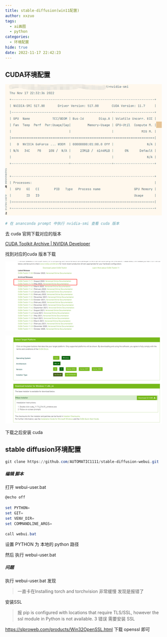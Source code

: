 ```yaml
---
title: stable-diffusion(win11配置)
author: xxzuo
tags:
  - ai画图
  - python
categories:
  - 环境配置
hide: true
date: 2022-11-17 22:42:23
---
```




## CUDA环境配置

![](https://raw.githubusercontent.com/xxzuo/pic_host/main/nvidia-smi.png)

```powershell
# 在 ananconda prompt 中执行 nvidia-smi 查看 cuda 版本
```

去 cuda 官网下载对应的版本

[CUDA Toolkit Archive | NVIDIA Developer](https://developer.nvidia.com/cuda-toolkit-archive)

找到对应的cuda 版本下载

![](https://raw.githubusercontent.com/xxzuo/pic_host/main/cuda1.png)

![](https://raw.githubusercontent.com/xxzuo/pic_host/main/cuda2.png)



下载之后安装 cuda



## stable diffusion环境配置

```powershell
git clone https://github.com/AUTOMATIC1111/stable-diffusion-webui.git
```



##### 编辑 脚本 

打开 webui-user.bat 

```powershell
@echo off

set PYTHON=
set GIT=
set VENV_DIR=
set COMMANDLINE_ARGS=

call webui.bat
```

设置 PYTHON 为 本地的 python 路径

然后 执行  webui-user.bat  

##### 问题

执行 webui-user.bat 发现

> 一直卡在Installing torch and torchvision     非常缓慢  发现是报错了



安装SSL

>  报 pip is configured with locations that require TLS/SSL, however the ssl module in Python is not available.
> 3  错误 需要安装 SSL

 https://slproweb.com/products/Win32OpenSSL.html  下载 openssl 即可



